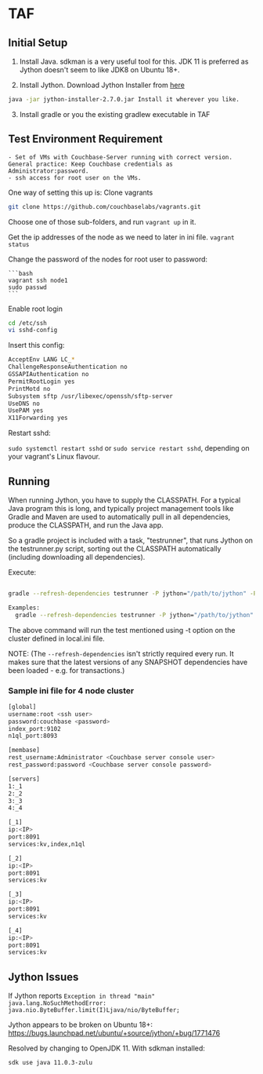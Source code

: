 # TAF

## Initial Setup

1. Install Java. sdkman is a very useful tool for this.  JDK 11 is preferred as Jython doesn't seem to like JDK8 on Ubuntu 18+.

2. Install Jython. Download Jython Installer from [here](https://www.jython.org/downloads.html)

```bash
java -jar jython-installer-2.7.0.jar Install it wherever you like.
```

3. Install gradle or you the existing gradlew executable in TAF


## Test Environment Requirement

```
- Set of VMs with Couchbase-Server running with correct version. General practice: Keep Couchbase credentials as Administrator:password.
- ssh access for root user on the VMs.
```

One way of setting this up is:
Clone vagrants

```bash 
git clone https://github.com/couchbaselabs/vagrants.git
```

Choose one of those sub-folders, and run `vagrant up` in it.

Get the ip addresses of the node as we need to later in ini file.
	`vagrant status`

Change the password of the nodes for root user to password:

	```bash
	vagrant ssh node1
	sudo passwd
	```

Enable root login

```bash
cd /etc/ssh
vi sshd-config
```

Insert this config:

```bash
AcceptEnv LANG LC_*
ChallengeResponseAuthentication no
GSSAPIAuthentication no
PermitRootLogin yes
PrintMotd no
Subsystem sftp /usr/libexec/openssh/sftp-server
UseDNS no
UsePAM yes
X11Forwarding yes
```

Restart sshd:

`sudo systemctl restart sshd` or `sudo service restart sshd`, depending on your vagrant's Linux flavour.

## Running

When running Jython, you have to supply the CLASSPATH.  For a typical Java program this is long, and typically project management tools 
like Gradle and Maven are used to automatically pull in all dependencies, produce the CLASSPATH, and run the Java app.

So a gradle project is included with a task, "testrunner", that runs Jython on the testrunner.py script, sorting out the CLASSPATH
automatically (including downloading all dependencies).

Execute:

```bash

gradle --refresh-dependencies testrunner -P jython="/path/to/jython" -P args="-i <ini file path> -t <absolute path of test case>"```

Examples:
  gradle --refresh-dependencies testrunner -P jython="/path/to/jython" -P args="-i tmp/local.ini -t rebalance_new.rebalance_in.RebalanceInTests.test_rebalance_in_with_ops,nodes_in=3,GROUP=IN;P0;default -m rest"
```

The above command will run the test mentioned using -t option on the cluster defined in local.ini file. 

NOTE: (The `--refresh-dependencies` isn't strictly required every run.  It makes sure that the latest versions of any SNAPSHOT dependencies
have been loaded - e.g. for transactions.)


### Sample ini file for 4 node cluster

```bash
[global]
username:root <ssh user>
password:couchbase <password>
index_port:9102
n1ql_port:8093

[membase]
rest_username:Administrator <Couchbase server console user>
rest_password:password <Couchbase server console password>

[servers]
1:_1
2:_2
3:_3
4:_4

[_1]
ip:<IP>
port:8091
services:kv,index,n1ql

[_2]
ip:<IP>
port:8091
services:kv

[_3]
ip:<IP>
port:8091
services:kv

[_4]
ip:<IP>
port:8091
services:kv
```

## Jython Issues
If Jython reports `Exception in thread "main" java.lang.NoSuchMethodError: java.nio.ByteBuffer.limit(I)Ljava/nio/ByteBuffer;`

Jython appears to be broken on Ubuntu 18+: https://bugs.launchpad.net/ubuntu/+source/jython/+bug/1771476

Resolved by changing to OpenJDK 11.  With sdkman installed:

`sdk use java 11.0.3-zulu`